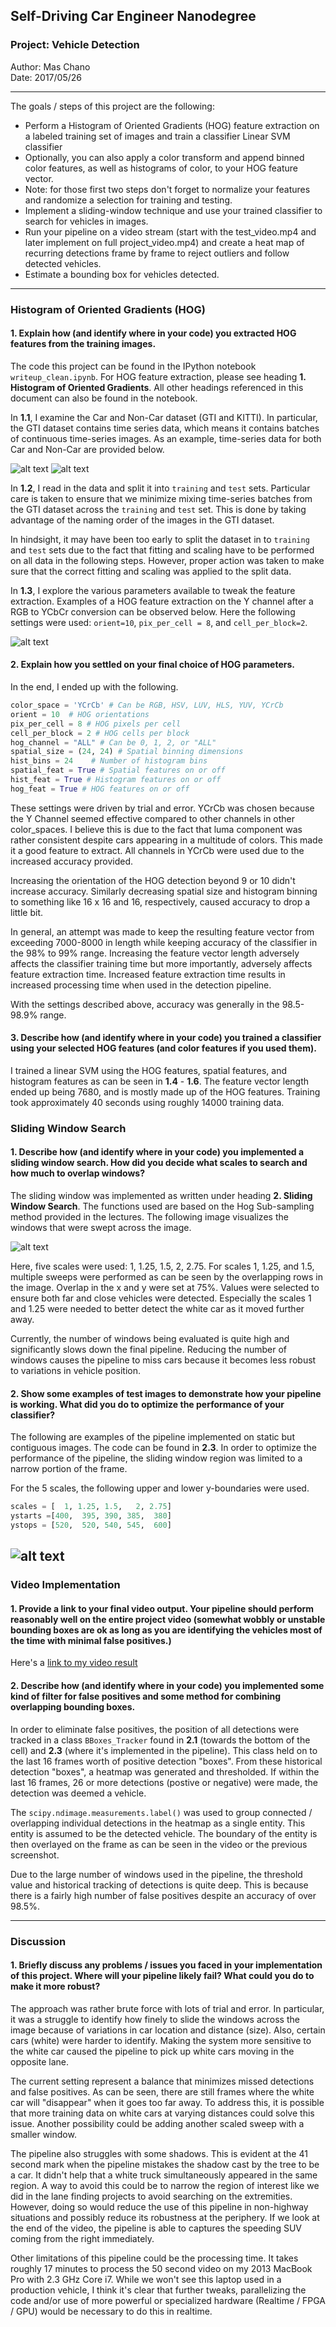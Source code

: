 ## Self-Driving Car Engineer Nanodegree
### Project: Vehicle Detection

Author: Mas Chano <br />
Date: 2017/05/26
***
The goals / steps of this project are the following:

* Perform a Histogram of Oriented Gradients (HOG) feature extraction on a labeled training set of images and train a classifier Linear SVM classifier
* Optionally, you can also apply a color transform and append binned color features, as well as histograms of color, to your HOG feature vector.
* Note: for those first two steps don't forget to normalize your features and randomize a selection for training and testing.
* Implement a sliding-window technique and use your trained classifier to search for vehicles in images.
* Run your pipeline on a video stream (start with the test_video.mp4 and later implement on full project_video.mp4) and create a heat map of recurring detections frame by frame to reject outliers and follow detected vehicles.
* Estimate a bounding box for vehicles detected.

[//]: # (Image References)
[image1]: ./output_images/1car_example.png
[image2]: ./output_images/2non_car_example.png
[image3]: ./output_images/3hog_images.png
[image4]: ./output_images/4sliding_windows.png
[image5]: ./output_images/5pipeline.png
[video1]: ./test_output.mp4

---
### Histogram of Oriented Gradients (HOG)

#### 1. Explain how (and identify where in your code) you extracted HOG features from the training images.

The code this project can be found in the IPython notebook `writeup_clean.ipynb`. For HOG feature extraction, please see heading **1. Histogram of Oriented Gradients**. All other headings referenced in this document can also be found in the notebook.

In **1.1**, I examine the Car and Non-Car dataset (GTI and KITTI). In particular, the GTI dataset contains time series data, which means it contains batches of continuous time-series images. As an example, time-series data for both Car and Non-Car are provided below.

![alt text][image1]
![alt text][image2]

In **1.2**, I read in the data and split it into `training` and `test` sets. Particular care is taken to ensure that we minimize mixing time-series batches from the GTI dataset across the `training` and `test` set. This is done by taking advantage of the naming order of the images in the GTI dataset.

In hindsight, it may have been too early to split the dataset in to `training` and `test` sets due to the fact that fitting and scaling have to be performed on all data in the following steps. However, proper action was taken to make sure that the correct fitting and scaling was applied to the split data.

In **1.3**, I explore the various parameters available to tweak the feature extraction. Examples of a HOG feature extraction on the Y channel after a RGB to YCbCr conversion can be observed below. Here the following settings were used: `orient=10`, `pix_per_cell = 8`, and `cell_per_block=2`.

![alt text][image3]

#### 2. Explain how you settled on your final choice of HOG parameters.

In the end, I ended up with the following.

```python
color_space = 'YCrCb' # Can be RGB, HSV, LUV, HLS, YUV, YCrCb
orient = 10  # HOG orientations
pix_per_cell = 8 # HOG pixels per cell
cell_per_block = 2 # HOG cells per block
hog_channel = "ALL" # Can be 0, 1, 2, or "ALL"
spatial_size = (24, 24) # Spatial binning dimensions
hist_bins = 24    # Number of histogram bins
spatial_feat = True # Spatial features on or off
hist_feat = True # Histogram features on or off
hog_feat = True # HOG features on or off
```

These settings were driven by trial and error. YCrCb was chosen because the Y Channel seemed effective compared to other channels in other color_spaces. I believe this is due to the fact that luma component was rather consistent despite cars appearing in a multitude of colors. This made it a good feature to extract. All channels in YCrCb were used due to the increased accuracy provided.

Increasing the orientation of the HOG detection beyond 9 or 10 didn't increase accuracy. Similarly decreasing spatial size and histogram binning to something like 16 x 16 and 16, respectively, caused accuracy to drop a little bit.

In general, an attempt was made to keep the resulting feature vector from exceeding 7000-8000 in length while keeping accuracy of the classifier in the 98% to 99% range. Increasing the feature vector length adversely affects the classifier training time but more importantly, adversely affects feature extraction time. Increased feature extraction time results in increased processing time when used in the detection pipeline.

With the settings described above, accuracy was generally in the 98.5-98.9% range.

#### 3. Describe how (and identify where in your code) you trained a classifier using your selected HOG features (and color features if you used them).

I trained a linear SVM using the HOG features, spatial features, and histogram features as can be seen in **1.4** - **1.6**. The feature vector length ended up being 7680, and is mostly made up of the HOG features. Training took approximately 40 seconds using roughly 14000 training data.

### Sliding Window Search

#### 1. Describe how (and identify where in your code) you implemented a sliding window search.  How did you decide what scales to search and how much to overlap windows?

The sliding window was implemented as written under heading **2. Sliding Window Search**. The functions used are based on the Hog Sub-sampling method provided in the lectures. The following image visualizes the windows that were swept across the image.

![alt text][image4]

Here, five scales were used: 1, 1.25, 1.5, 2, 2.75. For scales 1, 1.25, and 1.5, multiple sweeps were performed as can be seen by the overlapping rows in the image. Overlap in the x and y were set at 75%. Values were selected to ensure both far and close vehicles were detected. Especially the scales 1 and 1.25 were needed to better detect the white car as it moved further away.

Currently, the number of windows being evaluated is quite high and significantly slows down the final pipeline. Reducing the number of windows causes the pipeline to miss cars because it becomes less robust to variations in vehicle position.

#### 2. Show some examples of test images to demonstrate how your pipeline is working.  What did you do to optimize the performance of your classifier?

The following are examples of the pipeline implemented on static but contiguous images. The code can be found in **2.3**. In order to optimize the performance of the pipeline, the sliding window region was limited to a narrow portion of the frame.

For the 5 scales, the following upper and lower y-boundaries were used.
```python
scales = [  1, 1.25, 1.5,   2, 2.75]
ystarts =[400,  395, 390, 385,  380]
ystops = [520,  520, 540, 545,  600]
```

![alt text][image5]
---

### Video Implementation

#### 1. Provide a link to your final video output.  Your pipeline should perform reasonably well on the entire project video (somewhat wobbly or unstable bounding boxes are ok as long as you are identifying the vehicles most of the time with minimal false positives.)
Here's a [link to my video result](./output_images/test_output.mp4)


#### 2. Describe how (and identify where in your code) you implemented some kind of filter for false positives and some method for combining overlapping bounding boxes.

In order to eliminate false positives, the position of all detections were tracked in a class `BBoxes_Tracker` found in **2.1** (towards the bottom of the cell) and **2.3** (where it's implemented in the pipeline). This class held on to the last 16 frames worth of positive detection "boxes". From these historical detection "boxes", a heatmap was generated and thresholded. If within the last 16 frames, 26 or more detections (postive or negative) were made, the detection was deemed a vehicle.

The `scipy.ndimage.measurements.label()` was used to group connected / overlapping individual detections in the heatmap as a single entity. This entity is assumed to be the detected vehicle. The boundary of the entity is then overlayed on the frame as can be seen in the video or the previous screenshot.

Due to the large number of windows used in the pipeline, the threshold value and historical tracking of detections is quite deep. This is because there is a fairly high number of false positives despite an accuracy of over 98.5%.


---

### Discussion

#### 1. Briefly discuss any problems / issues you faced in your implementation of this project.  Where will your pipeline likely fail?  What could you do to make it more robust?

The approach was rather brute force with lots of trial and error. In particular, it was a struggle to identify how finely to slide the windows across the image because of variations in car location and distance (size). Also, certain cars (white) were harder to identify. Making the system more sensitive to the white car caused the pipeline to pick up white cars moving in the opposite lane.

The current setting represent a balance that minimizes missed detections and false positives. As can be seen, there are still frames where the white car will "disappear" when it goes too far away. To address this, it is possible that more training data on white cars at varying distances could solve this issue. Another possibility could be adding another scaled sweep with a smaller window.

The pipeline also struggles with some shadows. This is evident at the 41 second mark when the pipeline mistakes the shadow cast by the tree to be a car. It didn't help that a white truck simultaneously appeared in the same region. A way to avoid this could be to narrow the region of interest like we did in the lane finding projects to avoid searching on the extremities. However, doing so would reduce the use of this pipeline in non-highway situations and possibly reduce its robustness at the periphery. If we look at the end of the video, the pipeline is able to captures the speeding SUV coming from the right immediately.

Other limitations of this pipeline could be the processing time. It takes roughly 17 minutes to process the 50 second video on my 2013 MacBook Pro with 2.3 GHz Core i7. While we won't see this laptop used in a production vehicle, I think it's clear that further tweaks, parallelizing the code and/or use of more powerful or specialized hardware (Realtime / FPGA / GPU) would be necessary to do this in realtime.
